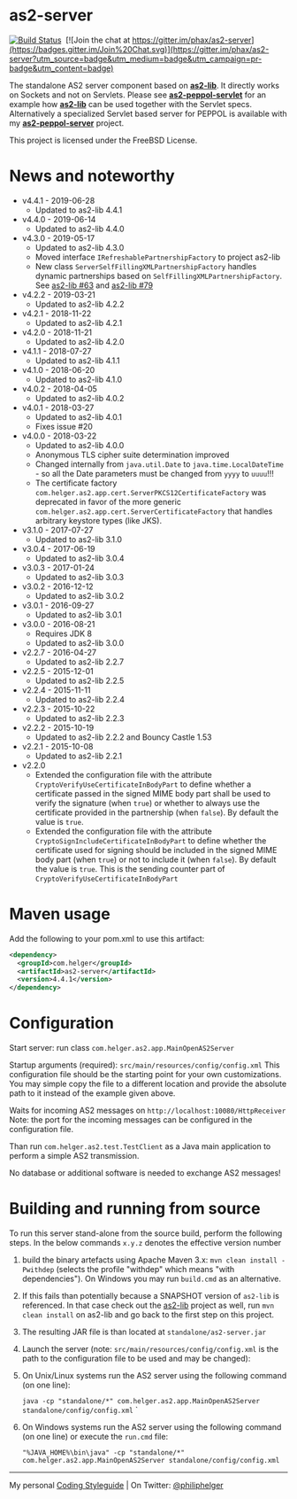 # as2-server

[![Build Status](https://travis-ci.org/phax/as2-server.svg?branch=master)](https://travis-ci.org/phax/as2-server)
﻿
[![Join the chat at https://gitter.im/phax/as2-server](https://badges.gitter.im/Join%20Chat.svg)](https://gitter.im/phax/as2-server?utm_source=badge&utm_medium=badge&utm_campaign=pr-badge&utm_content=badge)

The standalone AS2 server component based on **[as2-lib](https://github.com/phax/as2-lib)**.
It directly works on Sockets and not on Servlets. Please see **[as2-peppol-servlet](https://github.com/phax/as2-peppol-servlet)** for an example how **[as2-lib](https://github.com/phax/as2-lib)** can be used together with the Servlet specs.
Alternatively a specialized Servlet based server for PEPPOL is available with my **[as2-peppol-server](https://github.com/phax/as2-peppol-server)** project.

This project is licensed under the FreeBSD License.

# News and noteworthy

* v4.4.1 - 2019-06-28
    * Updated to as2-lib 4.4.1
* v4.4.0 - 2019-06-14
    * Updated to as2-lib 4.4.0
* v4.3.0 - 2019-05-17
    * Updated to as2-lib 4.3.0
    * Moved interface `IRefreshablePartnershipFactory` to project as2-lib
    * New class `ServerSelfFillingXMLPartnershipFactory` handles dynamic partnerships based on `SelfFillingXMLPartnershipFactory`. See [as2-lib #63](https://github.com/phax/as2-lib/issues/63) and [as2-lib #79](https://github.com/phax/as2-lib/issues/79) 
* v4.2.2 - 2019-03-21
    * Updated to as2-lib 4.2.2
* v4.2.1 - 2018-11-22
    * Updated to as2-lib 4.2.1
* v4.2.0 - 2018-11-21
    * Updated to as2-lib 4.2.0
* v4.1.1 - 2018-07-27
    * Updated to as2-lib 4.1.1
* v4.1.0 - 2018-06-20
    * Updated to as2-lib 4.1.0
* v4.0.2 - 2018-04-05
    * Updated to as2-lib 4.0.2
* v4.0.1 - 2018-03-27
    * Updated to as2-lib 4.0.1
    * Fixes issue #20
* v4.0.0 - 2018-03-22
    * Updated to as2-lib 4.0.0
    * Anonymous TLS cipher suite determination improved
    * Changed internally from `java.util.Date` to `java.time.LocalDateTime` - so all the Date parameters must be changed from `yyyy` to `uuuu`!!! 
    * The certificate factory `com.helger.as2.app.cert.ServerPKCS12CertificateFactory` was deprecated in favor of the more generic `com.helger.as2.app.cert.ServerCertificateFactory` that handles arbitrary keystore types (like JKS).
* v3.1.0 - 2017-07-27
    * Updated to as2-lib 3.1.0
* v3.0.4 - 2017-06-19
    * Updated to as2-lib 3.0.4
* v3.0.3 - 2017-01-24
    * Updated to as2-lib 3.0.3
* v3.0.2 - 2016-12-12
    * Updated to as2-lib 3.0.2
* v3.0.1 - 2016-09-27
    * Updated to as2-lib 3.0.1
* v3.0.0 - 2016-08-21
    * Requires JDK 8
    * Updated to as2-lib 3.0.0
* v2.2.7 - 2016-04-27
    * Updated to as2-lib 2.2.7
* v2.2.5 - 2015-12-01
    * Updated to as2-lib 2.2.5
* v2.2.4 - 2015-11-11
    * Updated to as2-lib 2.2.4
* v2.2.3 - 2015-10-22
    * Updated to as2-lib 2.2.3
* v2.2.2 - 2015-10-19
    * Updated to as2-lib 2.2.2 and Bouncy Castle 1.53
* v2.2.1 - 2015-10-08
    * Updated to as2-lib 2.2.1
* v2.2.0
    * Extended the configuration file with the attribute `CryptoVerifyUseCertificateInBodyPart` to define whether a certificate passed in the signed MIME body part shall be used to verify the signature (when `true`) or whether to always use the certificate provided in the partnership (when `false`). By default the value is `true`.
    * Extended the configuration file with the attribute `CryptoSignIncludeCertificateInBodyPart` to define whether the certificate used for signing should be included in the signed MIME body part (when `true`) or not to include it (when `false`). By default the value is `true`. This is the sending counter part of `CryptoVerifyUseCertificateInBodyPart`

# Maven usage

Add the following to your pom.xml to use this artifact:

```xml
<dependency>
  <groupId>com.helger</groupId>
  <artifactId>as2-server</artifactId>
  <version>4.4.1</version>
</dependency>
```

# Configuration
Start server: run class `com.helger.as2.app.MainOpenAS2Server`

Startup arguments (required): `src/main/resources/config/config.xml`
This configuration file should be the starting point for your own customizations. You may simple copy the file to a different location and provide the absolute path to it instead of the example given above. 

Waits for incoming AS2 messages on `http://localhost:10080/HttpReceiver`
Note: the port for the incoming messages can be configured in the configuration file.

Than run `com.helger.as2.test.TestClient` as a Java main application to perform a simple AS2 transmission.

No database or additional software is needed to exchange AS2 messages!

# Building and running from source
To run this server stand-alone from the source build, perform the following steps.
In the below commands `x.y.z` denotes the effective version number

1. build the binary artefacts using Apache Maven 3.x: `mvn clean install -Pwithdep` (selects the profile "withdep" which means "with dependencies"). On Windows you may run `build.cmd` as an alternative.
  1. If this fails than potentially because a SNAPSHOT version of `as2-lib` is referenced. In that case check out the [as2-lib](https://github.com/phax/as2-lib/) project as well, run `mvn clean install` on as2-lib and go back to the first step on this project. 
2. The resulting JAR file is than located at `standalone/as2-server.jar`
3. Launch the server (note: `src/main/resources/config/config.xml` is the path to the configuration file to be used and may be changed): 
  1. On Unix/Linux systems run the AS2 server using the following command (on one line):
  
     `java -cp "standalone/*" com.helger.as2.app.MainOpenAS2Server standalone/config/config.xml`
`
  2. On Windows systems run the AS2 server using the following command (on one line) or execute the `run.cmd` file:
  
     `"%JAVA_HOME%\bin\java" -cp "standalone/*" com.helger.as2.app.MainOpenAS2Server standalone/config/config.xml`

---

My personal [Coding Styleguide](https://github.com/phax/meta/blob/master/CodingStyleguide.md) |
On Twitter: <a href="https://twitter.com/philiphelger">@philiphelger</a>
